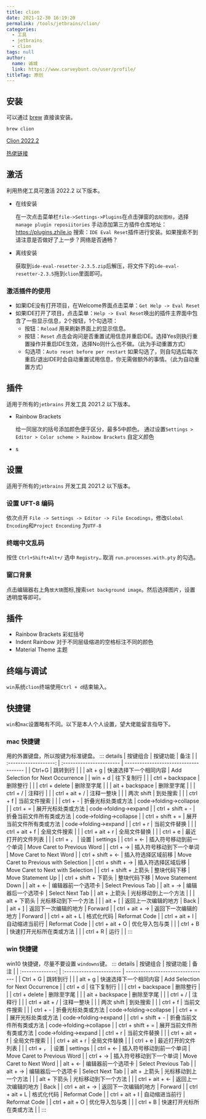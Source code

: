 ```yaml
---
title: clion
date: 2021-12-30 16:19:20
permalink: /tools/jetbrains/clion/
categories: 
  - 工具
  - jetbrains
  - clion
tags: null
author: 
  name: 诚城
  link: https://www.carveybunt.cn/user/profile/
titleTag: 原创
---
```

## 安装
可以通过 [brew](../../mac/01.brew.md) 直接诶安装。

```sh
brew clion
```

[Clion 2022.2](https://www.jetbrains.com/clion/download/download-thanks.html?platform=mac)


[热佬链接 ](https://3.jetbra.in/)
## 激活
利用热佬工具可激活 2022.2 以下版本。

- 在线安装
  
  在一次点击菜单栏`file->Settings->Plugins`在点击弹窗的`齿轮图标`，选择`manage plugin reposiitories` 手动添加第三方插件仓库地址：https://plugins.zhile.io
搜索：`IDE Eval Reset`插件进行安装。如果搜索不到请注意是否做好了上一步？网络是否通畅？
- 离线安装
  
  获取到`ide-eval-resetter-2.3.5.zip`后解压，将文件下的`ide-eval-resetter-2.3.5`拖到`clion`里面即可。
### 激活插件的使用
- 如果IDE没有打开项目，在Welcome界面点击菜单：`Get Help -> Eval Reset`
- 如果IDE打开了项目，点击菜单：`Help -> Eval Reset`唤出的插件主界面中包含了一些显示信息，2个按钮，1个勾选项：
    - 按钮：`Reload` 用来刷新界面上的显示信息。
    - 按钮：`Reset` 点击会询问是否重置试用信息并重启IDE。选择Yes则执行重置操作并重启IDE生效，选择No则什么也不做。（此为手动重置方式）
    - 勾选项：`Auto reset before per restart` 如果勾选了，则自勾选后每次重启/退出IDE时会自动重置试用信息，你无需做额外的事情。（此为自动重置方式）

## 插件
适用于所有的`jetbrains` 开发工具 2021.2 以下版本。
- Rainbow Brackets
  
  给一同层次的括号添加颜色便于区分，最多5中颜色。
  通过设置`Settings > Editor > Color scheme > Rainbow Brackets` 自定义颜色
-    s
## 设置
适用于所有的`jetbrains` 开发工具 2021.2 以下版本。
### 设置 UFT-8 编码
依次点开 `File -> Settings -> Editor -> File Encodings`，修改`Global Encoding`和`Project Enconding` 为`UTF-8`
### 终端中文乱码
按住 `Ctrl+Shift+Alt+/` 选中 `Registry…` 取消 `run.processes.with.pty` 的勾选。
### 窗口背景
点击编辑器右上角`放大镜`图标,搜索`set background image`。然后选择图片，设置透明度等即可。
## 插件
 - Rainbow Brackets 彩虹括号
 - Indent Rainbow 对于不同层级缩进的空格标注不同的颜色
 - Material Theme 主题
## 终端与调试
`win`系统`clion`终端使用`Ctrl + d`结束输入。
## 快捷键
`win`和`mac`设置略有不同。以下是本人个人设置，望大佬能留言指导下。
### mac 快捷键
用的外置键盘，所以按键为标准键盘。
::: details
|       按键组合        | 按键功能                 | 备注                                  |
| :-------------------: | :----------------------- | ------------------------------------- |
|        Ctrl+G         | 跳转到行                 |                                       |
|        alt + g        | 快速选择下一个相同内容   | Add Selection for Next Occurrence     |
|        win + d        | 往下复制行               |                                       |
|   ctrl + backspace    | 删除整行                 |                                       |
|     ctrl + delete     | 删除至字尾               |                                       |
|    ait + backspace    | 删除至字尾               |                                       |
|       ctrl + /        | 注释行                   |                                       |
|    ctrl + ait + /     | 注释一整块               |                                       |
|      两次 shift       | 到处搜索                 |                                       |
|       ctrl + f        | 当前文件搜索             |                                       |
|       ctrl + -        | 折叠光标处类或方法       | code->folding->collapse               |
|       ctrl + =        | 展开光标处类或方法       | code->folding->expand                 |
|   ctrl + shift + -    | 折叠当前文件所有类或方法 | code->folding->collapse               |
|   ctrl + shift + =    | 展开当前文件所有类或方法 | code->folding->expand                 |
|       ctrl + r        | 当前文件替换             |                                       |
|    ctrl + ait  + f    | 全局文件搜索             |                                       |
|    ctrl + ait  + r    | 全局文件替换             |                                       |
|       ctrl + e        | 最近打开的文件列表       |                                       |
|       ctrl + ，       | 设置                     | settings                              |
|       ctrl + <-       | 插入符号移动到前一个单词 | Move Caret to Previous Word           |
|       ctrl + ->       | 插入符号移动到下一个单词 | Move Caret to Next Word               |
|   ctrl + shift + <-   | 插入符选择区域前移       | Move Caret to Previous with Selection |
|   ctrl + shift + ->   | 插入符选择区域后移       | Move Caret to Next with Selection     |
| ctrl + shift + 上箭头 | 整块代码下移             | Move Statement Up                     |
| ctrl + shift + 下箭头 | 整块代码下移             | Move Statement Down                   |
|       alt + <-        | 编辑器前一个选项卡       | Select Previous Tab                   |
|       alt + ->        | 编辑器后一个选项卡       | Select Next Tab                       |
|     alt + 上箭头      | 光标移动到上一个方法     |                                       |
|     alt + 下箭头      | 光标移动到下一个方法     |                                       |
|        ait + [        | 返回上一次编辑的地方     | Back                                  |
|        ait + ]        | 返回下一次编辑的地方     | Forward                               |
|    ctrl + ait + ->    | 返回下一次编辑的地方     | Forward                               |
|    ctrl + ait + L     | 格式化代码               | Reformat Code                         |
|    ctrl + ait + I     | 自动缩进当前行           | Reformat Code                         |
|    ctrl + ait + O     | 优化导入包与类           |                                       |
|       ctrl + B        | 快速打开光标所在类或方法 |                                       |
|       ctrl + R        | 运行                     |                                       |
:::
### win 快捷键
win10 快捷键，尽量不要设置 `windowns`键。
::: details
|     按键组合     | 按键功能                 | 备注                              |
| :--------------: | :----------------------- | --------------------------------- |
|     Ctrl + G     | 跳转到行                 |                                   |
|     alt + g      | 快速选择下一个相同内容   | Add Selection for Next Occurrence |
|     ctrl + d     | 往下复制行               |                                   |
| ctrl + backspace | 删除整行                 |                                   |
|  ctrl + delete   | 删除至字尾               |                                   |
| ait + backspace  | 删除至字尾               |                                   |
|     ctrl + /     | 注释行                   |                                   |
|  ctrl + ait + /  | 注释一整块               |                                   |
|    两次 shift    | 到处搜索                 |                                   |
|     ctrl + f     | 当前文件搜索             |                                   |
|     ctrl + -     | 折叠光标处类或方法       | code->folding->collapse           |
|     ctrl + =     | 展开光标处类或方法       | code->folding->expand             |
| ctrl + shift + - | 折叠当前文件所有类或方法 | code->folding->collapse           |
| ctrl + shift + = | 展开当前文件所有类或方法 | code->folding->expand             |
|     ctrl + r     | 当前文件替换             |                                   |
| ctrl + ait  + f  | 全局文件搜索             |                                   |
| ctrl + ait  + r  | 全局文件替换             |                                   |
|     ctrl + e     | 最近打开的文件列表       |                                   |
|    ctrl + ，     | 设置                     | settings                          |
|    ctrl + <-     | 插入符号移动到前一个单词 | Move Caret to Previous Word       |
|    ctrl + ->     | 插入符号移动到下一个单词 | Move Caret to Next Word           |
|     alt + <-     | 编辑器前一个选项卡       | Select Previous Tab               |
|     alt + ->     | 编辑器后一个选项卡       | Select Next Tab                   |
|   alt + 上箭头   | 光标移动到上一个方法     |                                   |
|   alt + 下箭头   | 光标移动到下一个方法     |                                   |
| ctrl + ait + <-  | 返回上一次编辑的地方     | Back                              |
| ctrl + ait + ->  | 返回下一次编辑的地方     | Forward                           |
|  ctrl + ait + L  | 格式化代码               | Reformat Code                     |
|  ctrl + ait + I  | 自动缩进当前行           | Reformat Code                     |
|  ctrl + ait + O  | 优化导入包与类           |                                   |
|     ctrl + B     | 快速打开光标所在类或方法 |                                   |
:::


